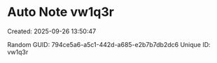 ﻿# Auto Note vw1q3r
Created: 2025-09-26 13:50:47

Random GUID: 794ce5a6-a5c1-442d-a685-e2b7b7db2dc6
Unique ID: vw1q3r

